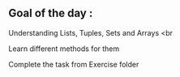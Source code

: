 ## **Goal of the day :**

Understanding Lists, Tuples, Sets and Arrays <br

Learn different methods for them        <br>

Complete the task from Exercise folder

